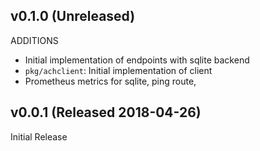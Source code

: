 ## v0.1.0 (Unreleased)

ADDITIONS

- Initial implementation of endpoints with sqlite backend
- `pkg/achclient`: Initial implementation of client
- Prometheus metrics for sqlite, ping route,

## v0.0.1 (Released 2018-04-26)

Initial Release
